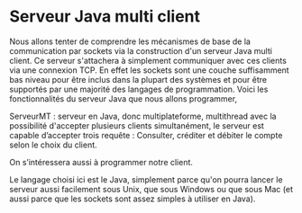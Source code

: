 # Serveur Java multi client


Nous allons tenter de comprendre les mécanismes de base de la communication par sockets via la construction d'un serveur Java multi client.
Ce serveur s'attachera à simplement communiquer avec ces clients via une connexion TCP.
En effet les sockets sont une couche suffisamment bas niveau pour être inclus dans la plupart des systèmes et pour être supportés
par une majorité des langages de programmation. Voici les fonctionnalités du serveur Java que nous allons programmer, 

ServeurMT : serveur en Java, donc multiplateforme, multithread avec la possibilité d'accepter plusieurs clients simultanément, 
le serveur est capable d’accepter trois requête : Consulter, créditer et débiter le compte selon le choix du client.

On s’intéressera aussi à programmer notre client. 

Le langage choisi ici est le Java, simplement parce qu'on pourra lancer le serveur aussi facilement sous Unix, que sous Windows ou que sous Mac (et aussi parce que les sockets sont assez simples à utiliser en Java).
